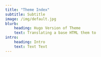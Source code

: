 ```yaml
---
title: "Theme Index"
subtitle: Subtitle
image: /img/default.jpg
blurb:
    heading: Hugo Version of Theme
    text: Translating a base HTML them to 
intro:
    heading: Intro
    text: Text Text
---
```


